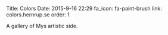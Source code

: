 Title: Colors
Date: 2015-9-16 22:29
fa_icon: fa-paint-brush
link: colors.hernrup.se
order: 1

A gallery of Mys artistic side.
